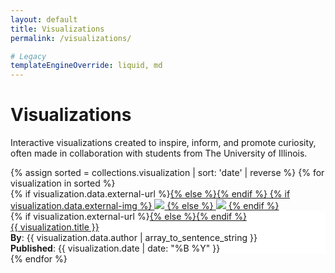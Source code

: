 ```yaml
---
layout: default
title: Visualizations
permalink: /visualizations/

# Legacy
templateEngineOverride: liquid, md
---
```


# Visualizations

Interactive visualizations created to inspire, inform, and promote curiosity, often made in collaboration with students from The University of Illinois.

<div class="row">
{% assign sorted = collections.visualization | sort: 'date' | reverse %}
{% for visualization in sorted %}
  <div class="col-md-4 col-12">
    <div class="card vcard" style="border-color: #13294B;">
      <div>
        {% if visualization.data.external-url %}<a href="{{ visualization.data.external-url }}">{% else %}<a href="{{ visualization.url }}">{% endif %}
        {% if visualization.data.external-img %}
          <img src="{{ visualization.data.external-img }}" class="img-fluid">
        {% else %}
          <img src="{{ visualization.url }}{{ visualization.data.social-img }}" class="img-fluid">
        {% endif %}
        </a>
      </div>
      <div style="background-color: white;">
        {% if visualization.external-url %}<a href="{{ visualization.data.external-url }}">{% else %}<a href="{{ visualization.url }}">{% endif %}
          <div class="title">{{ visualization.title }}</div>
        </a>
        <div class="authors">
          <b>By</b>: {{ visualization.data.author | array_to_sentence_string }}<br>
          <b>Published</b>: {{ visualization.date | date: "%B %Y" }}
        </div>
      </div>
    </div>
  </div>
{% endfor %}
</div>
